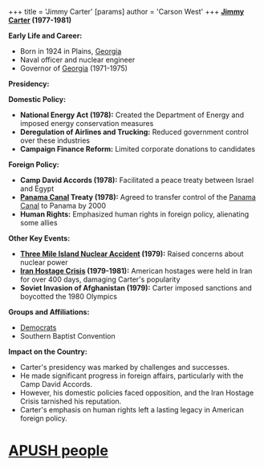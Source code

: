 +++
 title = 'Jimmy Carter'
[params]
	author = 'Carson West'
+++
**[Jimmy Carter](./../jimmy-carter/) (1977-1981)**

**Early Life and Career:**

* Born in 1924 in Plains, [Georgia](./../georgia/)
* Naval officer and nuclear engineer
* Governor of [Georgia](./../georgia/) (1971-1975)

**Presidency:**

**Domestic Policy:**

* **National Energy Act (1978):** Created the Department of Energy and imposed energy conservation measures
* **Deregulation of Airlines and Trucking:** Reduced government control over these industries
* **Campaign Finance Reform:** Limited corporate donations to candidates

**Foreign Policy:**

* **Camp David Accords (1978):** Facilitated a peace treaty between Israel and Egypt
* **[Panama Canal](./../panama-canal/) Treaty (1978):** Agreed to transfer control of the [Panama Canal](./../panama-canal/) to Panama by 2000
* **Human Rights:** Emphasized human rights in foreign policy, alienating some allies

**Other Key Events:**

* **[Three Mile Island Nuclear Accident](./../three-mile-island-nuclear-accident/) (1979):** Raised concerns about nuclear power
* **[Iran Hostage Crisis](./../iran-hostage-crisis/) (1979-1981):** American hostages were held in Iran for over 400 days, damaging Carter's popularity
* **Soviet Invasion of Afghanistan (1979):** Carter imposed sanctions and boycotted the 1980 Olympics

**Groups and Affiliations:**

* [Democrats](./../democrats/)
* Southern Baptist Convention

**Impact on the Country:**

* Carter's presidency was marked by challenges and successes.
* He made significant progress in foreign affairs, particularly with the Camp David Accords.
* However, his domestic policies faced opposition, and the Iran Hostage Crisis tarnished his reputation.
* Carter's emphasis on human rights left a lasting legacy in American foreign policy.
# [APUSH people](./../apush-people/)
